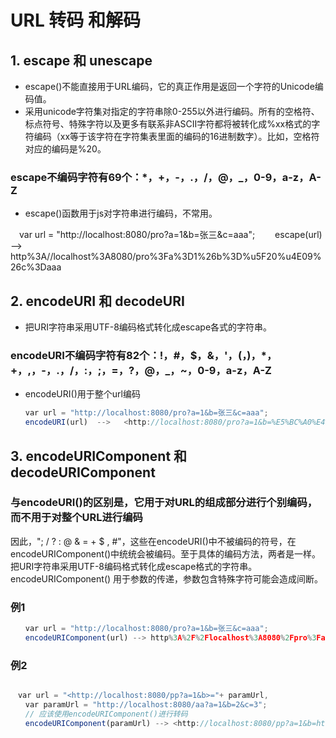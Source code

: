 
# URL 转码 和解码

## 1. escape 和 unescape

* escape()不能直接用于URL编码，它的真正作用是返回一个字符的Unicode编码值。
* 采用unicode字符集对指定的字符串除0-255以外进行编码。所有的空格符、标点符号、特殊字符以及更多有联系非ASCII字符都将被转化成%xx格式的字符编码（xx等于该字符在字符集表里面的编码的16进制数字）。比如，空格符对应的编码是%20。

### escape不编码字符有69个：*，+，-，.，/，@，_，0-9，a-z，A-Z

* escape()函数用于js对字符串进行编码，不常用。

　var url = "http://localhost:8080/pro?a=1&b=张三&c=aaa";
　　escape(url)  -->   http%3A//localhost%3A8080/pro%3Fa%3D1%26b%3D%u5F20%u4E09%26c%3Daaa  

## 2. encodeURI 和 decodeURI

* 把URI字符串采用UTF-8编码格式转化成escape各式的字符串。

### encodeURI不编码字符有82个：!，#，$，&，'，(，)，*，+，,，-，.，/，:，;，=，?，@，_，~，0-9，a-z，A-Z

* encodeURI()用于整个url编码

``` js
　　var url = "http://localhost:8080/pro?a=1&b=张三&c=aaa";
　　encodeURI(url)  -->   <http://localhost:8080/pro?a=1&b=%E5%BC%A0%E4%B8%89&c=aaa>
```

## 3. encodeURIComponent 和 decodeURIComponent

### 与encodeURI()的区别是，它用于对URL的组成部分进行个别编码，而不用于对整个URL进行编码

因此，"; / ? : @ & = + $ , #"，这些在encodeURI()中不被编码的符号，在encodeURIComponent()中统统会被编码。至于具体的编码方法，两者是一样。把URI字符串采用UTF-8编码格式转化成escape格式的字符串。
encodeURIComponent() 用于参数的传递，参数包含特殊字符可能会造成间断。

### 例1

``` js
　　var url = "http://localhost:8080/pro?a=1&b=张三&c=aaa";
　　encodeURIComponent(url) --> http%3A%2F%2Flocalhost%3A8080%2Fpro%3Fa%3D1%26b%3D%E5%BC%A0%E4%B8%89%26c%3Daaa

```

### 例2

``` js

　var url = "<http://localhost:8080/pp?a=1&b>="+ paramUrl,
　　var paramUrl = "http://localhost:8080/aa?a=1&b=2&c=3";
　　// 应该使用encodeURIComponent()进行转码　　
　　encodeURIComponent(paramUrl) --> <http://localhost:8080/pp?a=1&b=http%3A%2F%2Flocalhost%3A8080%2Faa%3Fa%3D1%26b%3D2%23%26c%3D3>

```

